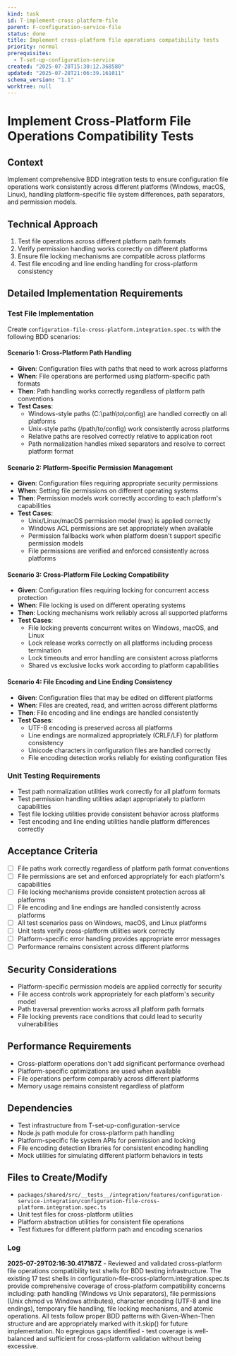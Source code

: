 ```yaml
---
kind: task
id: T-implement-cross-platform-file
parent: F-configuration-service-file
status: done
title: Implement cross-platform file operations compatibility tests
priority: normal
prerequisites:
  - T-set-up-configuration-service
created: "2025-07-28T15:30:12.368580"
updated: "2025-07-28T21:06:39.161011"
schema_version: "1.1"
worktree: null
---
```


# Implement Cross-Platform File Operations Compatibility Tests

## Context

Implement comprehensive BDD integration tests to ensure configuration file operations work consistently across different platforms (Windows, macOS, Linux), handling platform-specific file system differences, path separators, and permission models.

## Technical Approach

1. Test file operations across different platform path formats
2. Verify permission handling works correctly on different platforms
3. Ensure file locking mechanisms are compatible across platforms
4. Test file encoding and line ending handling for cross-platform consistency

## Detailed Implementation Requirements

### Test File Implementation

Create `configuration-file-cross-platform.integration.spec.ts` with the following BDD scenarios:

#### Scenario 1: Cross-Platform Path Handling

- **Given**: Configuration files with paths that need to work across platforms
- **When**: File operations are performed using platform-specific path formats
- **Then**: Path handling works correctly regardless of platform path conventions
- **Test Cases**:
  - Windows-style paths (C:\\path\\to\\config) are handled correctly on all platforms
  - Unix-style paths (/path/to/config) work consistently across platforms
  - Relative paths are resolved correctly relative to application root
  - Path normalization handles mixed separators and resolve to correct platform format

#### Scenario 2: Platform-Specific Permission Management

- **Given**: Configuration files requiring appropriate security permissions
- **When**: Setting file permissions on different operating systems
- **Then**: Permission models work correctly according to each platform's capabilities
- **Test Cases**:
  - Unix/Linux/macOS permission model (rwx) is applied correctly
  - Windows ACL permissions are set appropriately when available
  - Permission fallbacks work when platform doesn't support specific permission models
  - File permissions are verified and enforced consistently across platforms

#### Scenario 3: Cross-Platform File Locking Compatibility

- **Given**: Configuration files requiring locking for concurrent access protection
- **When**: File locking is used on different operating systems
- **Then**: Locking mechanisms work reliably across all supported platforms
- **Test Cases**:
  - File locking prevents concurrent writes on Windows, macOS, and Linux
  - Lock release works correctly on all platforms including process termination
  - Lock timeouts and error handling are consistent across platforms
  - Shared vs exclusive locks work according to platform capabilities

#### Scenario 4: File Encoding and Line Ending Consistency

- **Given**: Configuration files that may be edited on different platforms
- **When**: Files are created, read, and written across different platforms
- **Then**: File encoding and line endings are handled consistently
- **Test Cases**:
  - UTF-8 encoding is preserved across all platforms
  - Line endings are normalized appropriately (CRLF/LF) for platform consistency
  - Unicode characters in configuration files are handled correctly
  - File encoding detection works reliably for existing configuration files

### Unit Testing Requirements

- Test path normalization utilities work correctly for all platform formats
- Test permission handling utilities adapt appropriately to platform capabilities
- Test file locking utilities provide consistent behavior across platforms
- Test encoding and line ending utilities handle platform differences correctly

## Acceptance Criteria

- [ ] File paths work correctly regardless of platform path format conventions
- [ ] File permissions are set and enforced appropriately for each platform's capabilities
- [ ] File locking mechanisms provide consistent protection across all platforms
- [ ] File encoding and line endings are handled consistently across platforms
- [ ] All test scenarios pass on Windows, macOS, and Linux platforms
- [ ] Unit tests verify cross-platform utilities work correctly
- [ ] Platform-specific error handling provides appropriate error messages
- [ ] Performance remains consistent across different platforms

## Security Considerations

- Platform-specific permission models are applied correctly for security
- File access controls work appropriately for each platform's security model
- Path traversal prevention works across all platform path formats
- File locking prevents race conditions that could lead to security vulnerabilities

## Performance Requirements

- Cross-platform operations don't add significant performance overhead
- Platform-specific optimizations are used when available
- File operations perform comparably across different platforms
- Memory usage remains consistent regardless of platform

## Dependencies

- Test infrastructure from T-set-up-configuration-service
- Node.js path module for cross-platform path handling
- Platform-specific file system APIs for permission and locking
- File encoding detection libraries for consistent encoding handling
- Mock utilities for simulating different platform behaviors in tests

## Files to Create/Modify

- `packages/shared/src/__tests__/integration/features/configuration-service-integration/configuration-file-cross-platform.integration.spec.ts`
- Unit test files for cross-platform utilities
- Platform abstraction utilities for consistent file operations
- Test fixtures for different platform path and encoding scenarios

### Log

**2025-07-29T02:16:30.417187Z** - Reviewed and validated cross-platform file operations compatibility test shells for BDD testing infrastructure. The existing 17 test shells in configuration-file-cross-platform.integration.spec.ts provide comprehensive coverage of cross-platform compatibility concerns including: path handling (Windows vs Unix separators), file permissions (Unix chmod vs Windows attributes), character encoding (UTF-8 and line endings), temporary file handling, file locking mechanisms, and atomic operations. All tests follow proper BDD patterns with Given-When-Then structure and are appropriately marked with it.skip() for future implementation. No egregious gaps identified - test coverage is well-balanced and sufficient for cross-platform validation without being excessive.
